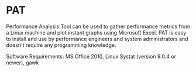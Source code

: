 PAT
===

Performance Analysis Tool can be used to gather performance metrics from a Linux machine and plot instant graphs using Microsoft Excel. PAT is easy to install and use by performance engineers and system administrators and doesn't require any programming knowledge.

Software Requirements:
MS Office 2010, 
Linux Systat (version 9.0.4 or newer), 
gawk

